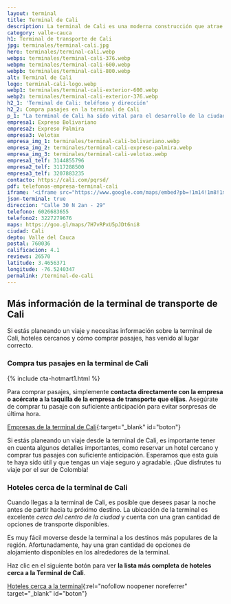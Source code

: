 ```yaml
---
layout: terminal
title: Terminal de Cali
description: La terminal de Cali es una moderna construcción que atrae miles de visitantes a diario. Viaja seguro por esta terminal de transporte.
category: valle-cauca
h1: Terminal de transporte de Cali
jpg: terminales/terminal-cali.jpg
hero: terminales/terminal-cali.webp
webps: terminales/terminal-cali-376.webp
webpm: terminales/terminal-cali-600.webp
webpb: terminales/terminal-cali-800.webp
alt: Terminal de Cali
logo: terminal-cali-logo.webp
webp1: terminales/terminal-cali-exterior-600.webp
webp2: terminales/terminal-cali-exterior-376.webp
h2_1: 'Terminal de Cali: teléfono y dirección'
h2_2: Compra pasajes en la terminal de Cali
p_1: "La terminal de Cali ha sido vital para el desarrollo de la ciudad. También, ha sido y sigue siendo una fuente de generación de empleo."
empresa1: Expreso Bolivariano
empresa2: Expreso Palmira
empresa3: Velotax
empresa_img_1: terminales/terminal-cali-bolivariano.webp
empresa_img_2: terminales/terminal-cali-expreso-palmira.webp
empresa_img_3: terminales/terminal-cali-velotax.webp
empresa1_telf: 3144855796
empresa2_telf: 3117288500
empresa3_telf: 3207883235
contacto: https://cali.com/pqrsd/
pdf: telefonos-empresa-terminal-cali
iframe: '<iframe src="https://www.google.com/maps/embed?pb=!1m14!1m8!1m3!1d3965.8771378474376!2d-75.571231!3d6.279879!3m2!1i1024!2i768!4f13.1!3m3!1m2!1s0x8e4428d778c62ff7%3A0x14b3b886bb9997e3!2sTerminales%20Medell%C3%ADn%20-%20Norte!5e0!3m2!1ses!2sco!4v1676576605595!5m2!1ses!2sco" width="100%" height="450" style="border:0;" allowfullscreen="" loading="lazy" referrerpolicy="no-referrer-when-downgrade"></iframe>'
json-terminal: true
direccion: "Calle 30 N 2an - 29"
telefono: 6026683655
telefono2: 3227279676
maps: https://goo.gl/maps/7H7vRPxU5pJDt6ni8
ciudad: Cali
depto: Valle del Cauca
postal: 760036
calificacion: 4.1
reviews: 26570
latitude: 3.4656371
longitude: -76.5240347
permalink: /terminal-de-cali
---
```

## Más información de la terminal de transporte de Cali

Si estás planeando un viaje y necesitas información sobre la terminal de Cali, hoteles cercanos y cómo comprar pasajes, has venido al lugar correcto.

### Compra tus pasajes en la terminal de Cali

{% include cta-hotmart1.html %}

Para comprar pasajes, simplemente **contacta directamente con la empresa o acércate a la taquilla de la empresa de transporte que elijas**. Asegúrate de comprar tu pasaje con suficiente anticipación para evitar sorpresas de última hora.

[Empresas de la terminal de Cali]({{page.url}}/{{page.pdf}}){:target="_blank" id="boton"}

Si estás planeando un viaje desde la terminal de Cali, es importante tener en cuenta algunos detalles importantes, como reservar un hotel cercano y comprar tus pasajes con suficiente anticipación. Esperamos que esta guía te haya sido útil y que tengas un viaje seguro y agradable. ¡Que disfrutes tu viaje por el sur de Colombia!

### Hoteles cerca de la terminal de Cali

Cuando llegas a la terminal de Cali, es posible que desees pasar la noche antes de partir hacia tu próximo destino. La ubicación de la terminal es excelente *cerca del centro de la ciudad* y cuenta con una gran cantidad de opciones de transporte disponibles.

Es muy fácil moverse desde la terminal a los destinos más populares de la región. Afortunadamente, hay una gran cantidad de opciones de alojamiento disponibles en los alrededores de la terminal.

Haz clic en el siguiente botón para ver **la lista más completa de hoteles cerca a la Terminal de Cali**.

[Hoteles cerca a la terminal](https://www.google.com/maps/search/Hoteles/@10.910865,-74.7979319,15.75z/data=!4m2!2m1!6e3){:rel="nofollow noopener noreferrer" target="_blank" id="boton"}
